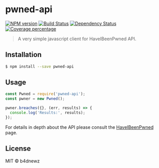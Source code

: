 # pwned-api
[![NPM version][npm-image]][npm-url] [![Build Status][travis-image]][travis-url] [![Dependency Status][daviddm-image]][daviddm-url] [![Coverage percentage][coveralls-image]][coveralls-url]
> A very simple javascript client for HaveIBeenPwned API.

## Installation

```sh
$ npm install --save pwned-api
```

## Usage

```js
const Pwned = require('pwned-api');
const pwner = new Pwned();

pwner.breaches({}, (err, results) => {
  console.log('Results:', results);
});
```

For details in depth about the API please consult the [HaveIBeenPwned](https://haveibeenpwned.com/API/v2) page.

## License

MIT © b4dnewz


[npm-image]: https://badge.fury.io/js/pwned-api.svg
[npm-url]: https://npmjs.org/package/pwned-api
[travis-image]: https://travis-ci.org/b4dnewz/node-pwned.svg?branch=master
[travis-url]: https://travis-ci.org/b4dnewz/node-pwned
[daviddm-image]: https://david-dm.org/b4dnewz/node-pwned.svg?theme=shields.io
[daviddm-url]: https://david-dm.org/b4dnewz/node-pwned
[coveralls-image]: https://coveralls.io/repos/b4dnewz/node-pwned/badge.svg
[coveralls-url]: https://coveralls.io/r/b4dnewz/node-pwned
